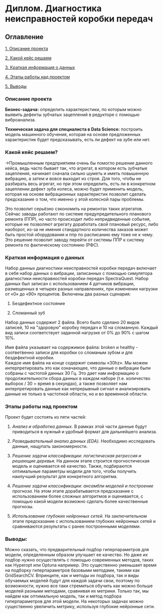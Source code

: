 # Диплом. Диагностика неисправностей коробки передач

## Оглавление
[1. Описание проекта](https://github.com/LILICONDA/Diplom/tree/main/README.md#Описание-проекта)

[2. Какой кейс решаем](https://github.com/LILICONDA/Diplom/tree/main/README.md#Какой-кейс-решаем)

[3. Краткая информация о данных](https://github.com/LILICONDA/Diplom/tree/main/README.md#Краткая-информация-о-данных)

[4. Этапы работы над проектом](https://github.com/LILICONDA/Diplom/tree/main/README.md#Этапы-работы-над-проектом)

[5. Выводы](https://github.com/LILICONDA/Diplom/tree/main/README.md#Выводы)

### Описание проекта
**Бизнес-задача:** определить характеристики, по которым можно выявить дефекты зубчатых зацеплений в редукторе с помощью виброанализа.

**Техническая задача для специалиста в Data Science:** построить модель машинного обучения, которая на основе предложенных характеристик будет предсказывать, есть ли дефект на зубе или нет.

### Какой кейс решаем?
→Промышленным предприятиям очень бы помогло решение данного кейса, ведь часто бывает так, что агрегат, в котором есть зубчатые зацепления, начинает сначала сильно шуметь и иметь повышенную вибрацию, а затем и вовсе выходит из строя. Для того, чтобы не разбирать весь агрегат, но при этом определить, есть ли в конкретном зацеплении дефект зуба колеса, можно будет применить модель, которая на основе вибрационных характеристик позволит сделать предсказание о том, что именно у этой колесной пары проблемы. 

Это позволит серьёзно сэкономить на ремонтах таких агрегатов. Сейчас заводы работают по системе предупредительного планового ремонта (ППР), но часто происходит либо непридвиденные события, которые не позволяют агрегату доработать свой плановый ресурс, либо наоборот, из-за не имения стандартного количества заказов может быть простой оборудования и ппр по расписанию ему тоже не к чему. Это решение позволит заводу перейти от системы ППР к систему ремонта по фактическому состоянию (РФС).


### Краткая информация о данных
Набор данных диагностики неисправностей коробки передач включает в себя набор данных о вибрации, записанных с помощью
симулятора диагностики неисправностей коробки передач SpectraQuest.
Набор данных был записан с использованием 4 датчиков вибрации, размещенных в четырех разных направлениях, при 
изменении нагрузки от «0» до «90» процентов. Включены два разных сценария:

1) Бездефектное состояние

2) Сломанный зуб

Набор данных содержит 2 файла.
Всего было сделано 20 видов записей, 10 на "здоровую" коробку передач и 10 на сломанную. Каждый вид записи 
соответствует заданной нагрузке от 0% до 90% с шагом 10%.

Имя файла указывает на содержимое файла:
broken и healthy - соответвенно записи для коробки со сломаным зубом и для бездефектной коробки.  
Каждое имя файла на конце содержит символы «30hz». Мы можем интерпретировать это как означающее, что данные о 
вибрации были собраны с частотой данных 30 Гц. 
Это дает нам информацию о продолжительности сбора данных в каждом наборе 
(т.е. количество выборок / 30 = время в секундах), а также позволяет нам интерпретировать данные как непрерывный 
сигнал и анализировать данные не только в частотной области, но и во временной области.


### Этапы работы над проектом
Проект будет состоять из пяти частей:
1. *Анализ и обработка данных.*
В рамках этой части данные будут приводиться в нужный и удобный формат для дальнейшего анализа.

2. *Разведывательный анализ данных (EDA).*
Необходимо исследовать данные, нащупать закономерности.

3. *Решение задачи классификации: логистическая регрессия и решающие деревья.*
На данном этапе строится прогностическая модель и оценивается её качество. Также, подбираются оптимальные параметры модели для того, чтобы получить наилучший результат для конкретного алгоритма.

4. *Решение задачи классификации: ансамбли моделей и построение прогноза.*
На этом этапе дорабатывается предсказание с использованием более сложных алгоритмов и оценивается, с помощью какой модели возможно сделать более качественные прогнозы.

5. *Использование глубоких нейронных сетей.*
На заключительном этапе предсказание с использованием глубоких нейронных сетей и сравниваются результаты с ранее построенными моделями.


### Выводы:
Можно сказать, что предварительный подбор гиперпараметров для модели, определенным образом улучшает ее качество. Но даже их подбор нужно осуществлять с помощью современных методов, таких как Hyperopt или Optuna например. Это существенно уменьшает время на подборку гиперпараметров базовыми методами, такими как GridSearchCV. Впринципе, как и методы их подбора, так и виды обучаемых моделей будут для каждой задачи свои, поэтому по возможности, нужно все таки стремиться обучить как можно больше моделей разными методами, сравнивая их метрики. Только так, мы найдем как оптимальную модель, так и метод подбора гиперпараметров для этой модели. На некоторых задачах можно существенно увеличить метрику, используя глубокие нейронные сети.